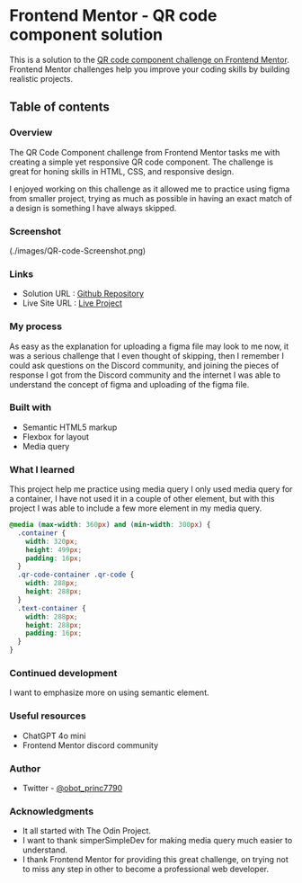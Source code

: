 # Frontend Mentor - QR code component solution

This is a solution to the [QR code component challenge on Frontend Mentor](https://www.frontendmentor.io/challenges/qr-code-component-iux_sIO_H). Frontend Mentor challenges help you improve your coding skills by building realistic projects.

## Table of contents

### Overview

The QR Code Component challenge from Frontend Mentor tasks me with creating a simple yet responsive QR code component. The challenge is great for honing skills in HTML, CSS, and responsive design.

I enjoyed working on this challenge as it allowed me to practice using figma from smaller project, trying as much as possible in having an exact match of a design is something I have always skipped.

### Screenshot

(./images/QR-code-Screenshot.png)

### Links

- Solution URL : [Github Repository](https://github.com/PRINCE-OBOT/QR-Code-Component.git)
- Live Site URL : [Live Project](https://prince-obot.github.io/QR-Code-Component/)

### My process

As easy as the explanation for uploading a figma file may look to me now, it was a serious challenge that I even thought of skipping, then I remember I could ask questions on the Discord community, and joining the pieces of response I got from the Discord community and the internet I was able to understand the concept of figma and uploading of the figma file.

### Built with

- Semantic HTML5 markup
- Flexbox for layout
- Media query

### What I learned

This project help me practice using media query
I only used media query for a container, I have not used it in a couple of other element, but with this project I was able to include a few more element in my media query.

```css
@media (max-width: 360px) and (min-width: 300px) {
  .container {
    width: 320px;
    height: 499px;
    padding: 16px;
  }
  .qr-code-container .qr-code {
    width: 288px;
    height: 288px;
  }
  .text-container {
    width: 288px;
    height: 288px;
    padding: 16px;
  }
}
```

### Continued development

I want to emphasize more on using semantic element.

### Useful resources

- ChatGPT 4o mini
- Frontend Mentor discord community

### Author

- Twitter - [@obot_princ7790](https://www.twitter.com/@obot_princ7790)

### Acknowledgments

- It all started with The Odin Project.
- I want to thank simperSimpleDev for making media query much easier to understand.
- I thank Frontend Mentor for providing this great challenge, on trying not to miss any step in other to become a professional web developer.

